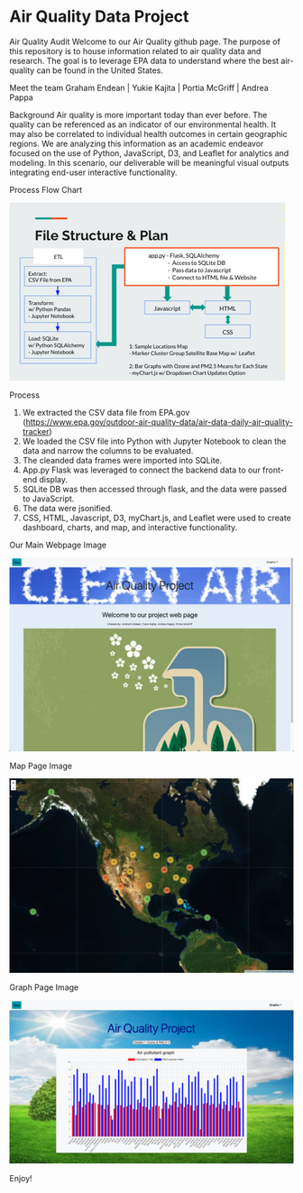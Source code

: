 # Air Quality Data Project

Air Quality Audit
Welcome to our Air Quality github page. The purpose of this repository is to house 
information related to air quality data and research. The goal is to leverage EPA data to
understand where the best air-quality can be found in the United States.  

Meet the team
Graham Endean | Yukie Kajita | Portia McGriff | Andrea Pappa 

Background
Air quality is more important today than ever before. 
The quality can be referenced as an indicator of our environmental health. 
It may also be correlated to individual health outcomes in certain geographic regions. 
We are analyzing this information as an academic endeavor focused on the use of Python, JavaScript, D3, and Leaflet for analytics and modeling.
In this scenario, our deliverable will be meaningful visual outputs integrating end-user interactive functionality.  

Process Flow Chart 


![File_Structure](File_Structure.png)


Process
1. We extracted the CSV data file from EPA.gov (https://www.epa.gov/outdoor-air-quality-data/air-data-daily-air-quality-tracker)
2. We loaded the CSV file into Python with Jupyter Notebook to clean the data and narrow the columns to be evaluated.  
3. The cleanded data frames were imported into SQLite. 
4. App.py Flask was leveraged to connect the backend data to our front-end display. 
5. SQLite DB was then accessed through flask, and the data were passed to JavaScript.
6. The data were jsonified. 
7. CSS, HTML, Javascript, D3, myChart.js, and Leaflet were used to create dashboard, charts, and map, and interactive functionality. 

Our Main Webpage Image


![Main_Page](Main_Page_Image.png)


Map Page Image


![Sample_Location](Sample_Locations.png)


Graph Page Image


![Graph_Image](Graph_Image.png)


Enjoy!






